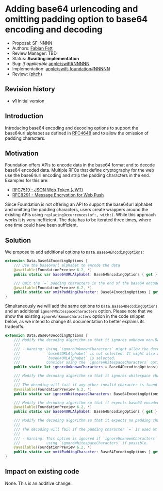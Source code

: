 # Adding base64 urlencoding and omitting padding option to base64 encoding and decoding

* Proposal: SF-NNNN
* Authors: [Fabian Fett](https://github.com/fabianfett)
* Review Manager: TBD
* Status: **Awaiting implementation**
* Bug: *if applicable* [apple/swift#NNNNN](https://github.com/apple/swift-foundation/issues/NNNNN)
* Implementation: [apple/swift-foundation#NNNNN](https://github.com/apple/swift-foundation/pull/NNNNN)
* Review: ([pitch](https://forums.swift.org/...))

## Revision history

* **v1** Initial version

## Introduction

Introducing base64 encoding and decoding options to support the base64url alphabet as defined in [RFC4648] and to allow the omission of padding characters.

## Motivation

Foundation offers APIs to encode data in the base64 format and to decode base64 encoded data. Multiple RFCs that define cryptography for the web use the base64url encoding and strip the padding characters in the end. Examples for this are: 

- [RFC7519 - JSON Web Token (JWT)][RFC7519]
- [RFC8291 - Message Encryption for Web Push][RFC8291]

Since Foundation is not offering an API to support the base64url alphabet and omitting the padding characters, users create wrappers around the existing APIs using `replacingOccurrences(of:, with:)`. While this approach works it is very inefficient. The data has to be iterated three times, where one time could have been sufficient.

## Solution

We propose to add additional options to `Data.Base64EncodingOptions`:

```swift
extension Data.Base64EncodingOptions {
    /// Use the base64url alphabet to encode the data
    @available(FoundationPreview 6.2, *)
    public static var base64URLAlphabet: Base64EncodingOptions { get }

    /// Omit the `=` padding characters in the end of the base64 encoded result
    @available(FoundationPreview 6.2, *)
    public static var omitPaddingCharacter: Base64EncodingOptions { get }
}
```

Simultaneously we will add the same options to `Data.Base64DecodingOptions` and an additional `ignoreWhitespaceCharacters` option. Please note that we show the existing `ignoreUnknownCharacters` option in the code snippet below, as we intend to change its documentation to better explains its tradeoffs.

```swift
extension Data.Base64DecodingOptions {
    /// Modify the decoding algorithm so that it ignores unknown non-Base-64 bytes, including line ending characters.
    /// 
    /// - Warning: Using `ignoreUnknownCharacters` might allow the decoding of base64url data, even when the 
    ///            `base64URLAlphabet` is not selected. It might also allow using the base64 alphabet when the
    ///            `base64URLAlphabet` is selected.
    ///            Consider using the `ignoreWhitespaceCharacters` option if possible.
    public static let ignoreUnknownCharacters = Base64DecodingOptions(rawValue: 1 << 0)

    /// Modify the decoding algorithm so that it ignores whitespace characters (CR LF Tab and Space). 
    ///
    /// The decoding will fail if any other invalid character is found in the encoded data. 
    @available(FoundationPreview 6.2, *)
    public static var ignoreWhitespaceCharacters: Base64EncodingOptions { get }

    /// Modify the decoding algorithm so that it expects base64 encoded data that uses base64url alphabet.
    @available(FoundationPreview 6.2, *)
    public static var base64URLAlphabet: Base64EncodingOptions { get }

    /// Modify the decoding algorithm so that it expects no padding characters at the end of the encoded data.
    ///
    /// The decoding will fail if the padding character `=` is used at the end of the encoded data.
    /// 
    /// - Warning: This option is ignored if `ignoreUnknownCharacters` is used at the same time. Consider 
    ///            using `ignoreWhitespaceCharacters` if possible.
    @available(FoundationPreview 6.2, *)
    public static var omitPaddingCharacter: Base64EncodingOptions { get }
}
```

## Impact on existing code

None. This is an additive change.

[RFC4648]: https://datatracker.ietf.org/doc/html/rfc4648
[RFC7519]: https://datatracker.ietf.org/doc/html/rfc7519
[RFC8291]: https://datatracker.ietf.org/doc/html/rfc8291
